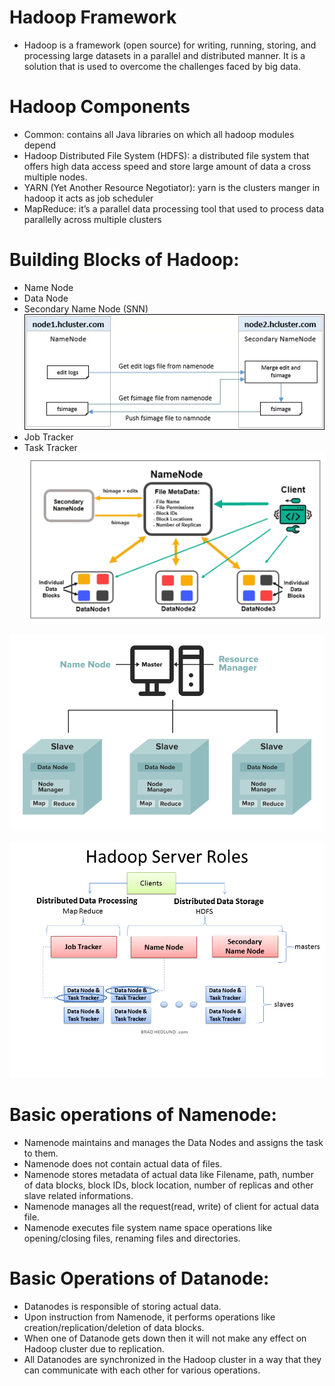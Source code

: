 # Hadoop Framework
* Hadoop is a framework (open source) for writing, running, storing, and processing large datasets in a parallel and distributed manner. It is a solution that is used to overcome the challenges faced by big data.

# Hadoop Components
* Common: contains all Java libraries on which all hadoop modules depend
* Hadoop Distributed File System (HDFS): a distributed file system that offers high data access speed and store large amount of data a cross multiple nodes.
* YARN (Yet Another Resource Negotiator): yarn is the clusters manger in hadoop it acts as job scheduler
* MapReduce: it’s a parallel data processing tool that used to process data parallelly across multiple clusters

# Building Blocks of Hadoop:
* Name Node
* Data Node
* Secondary Name Node (SNN)
![img_6.png](img_6.png)
* Job Tracker
* Task Tracker
![img_1.png](img_1.png)

![img_3.png](img_3.png)

![img.png](img.png)


# Basic operations of Namenode:
* Namenode maintains and manages the Data Nodes and assigns the task to them.
* Namenode does not contain actual data of files.
* Namenode stores metadata of actual data like Filename, path, number of data blocks, block IDs, block location, number of replicas and other slave related informations.
* Namenode manages all the request(read, write) of client for actual data file.
* Namenode executes file system name space operations like opening/closing files, renaming files and directories.

# Basic Operations of Datanode:
* Datanodes is responsible of storing actual data.
* Upon instruction from Namenode, it performs operations like creation/replication/deletion of data blocks.
* When one of Datanode gets down then it will not make any effect on Hadoop cluster due to replication.
* All Datanodes are synchronized in the Hadoop cluster in a way that they can communicate with each other for various operations.